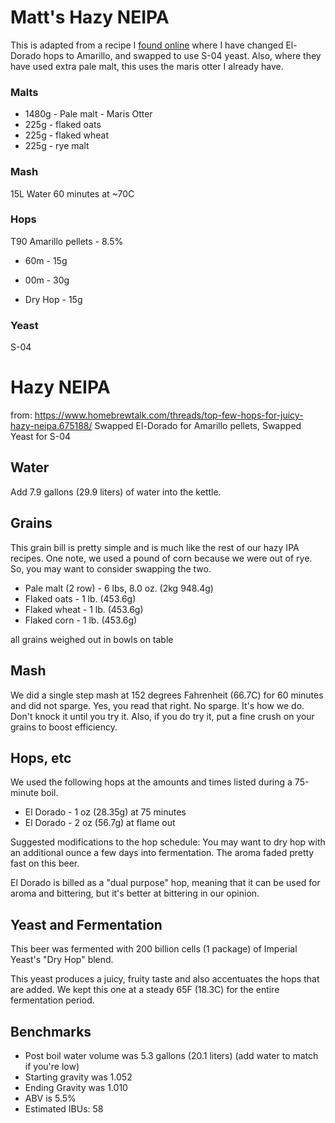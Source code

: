 
# Matt's Hazy NEIPA


This is adapted from a recipe I [found online](https://www.homebrewtalk.com/threads/top-few-hops-for-juicy-hazy-neipa.675188/) where I have changed El-Dorado hops to Amarillo, and swapped to use S-04 yeast. Also, where they have used extra pale malt, this uses the maris otter I already have. 

### Malts

- 1480g - Pale malt - Maris Otter
- 225g - flaked oats
- 225g - flaked wheat
- 225g - rye malt

### Mash

15L Water
60 minutes at ~70C


### Hops

T90 Amarillo pellets - 8.5%

- 60m - 15g 
- 00m - 30g 

- Dry Hop - 15g

### Yeast

S-04













# Hazy NEIPA
from: https://www.homebrewtalk.com/threads/top-few-hops-for-juicy-hazy-neipa.675188/
Swapped El-Dorado for Amarillo pellets,
Swapped Yeast for S-04


## Water
Add 7.9 gallons (29.9 liters) of water into the kettle. 


## Grains
This grain bill is pretty simple and is much like the rest of our hazy IPA recipes. One note, we used a pound of corn because we were out of rye. So, you may want to consider swapping the two.

- Pale malt (2 row) - 6 lbs, 8.0 oz. (2kg 948.4g)
- Flaked oats - 1 lb. (453.6g)
- Flaked wheat - 1 lb. (453.6g)
- Flaked corn - 1 lb. (453.6g)

all grains weighed out in bowls on table


## Mash
We did a single step mash at 152 degrees Fahrenheit (66.7C) for 60 minutes and did not sparge. Yes, you read that right. No sparge. It's how we do. Don't knock it until you try it. Also, if you do try it, put a fine crush on your grains to boost efficiency.

## Hops, etc
We used the following hops at the amounts and times listed during a 75-minute boil.

- El Dorado - 1 oz (28.35g) at 75 minutes
- El Dorado - 2 oz (56.7g) at flame out

Suggested modifications to the hop schedule: You may want to dry hop with an additional ounce a few days into fermentation. The aroma faded pretty fast on this beer. 

El Dorado is billed as a "dual purpose" hop, meaning that it can be used for aroma and bittering, but it's better at bittering in our opinion.


## Yeast and Fermentation

This beer was fermented with 200 billion cells (1 package) of Imperial Yeast's "Dry Hop" blend.

This yeast produces a juicy, fruity taste and also accentuates the hops that are added. We kept this one at a steady 65F (18.3C) for the entire fermentation period.

## Benchmarks

- Post boil water volume was 5.3 gallons (20.1 liters) (add water to match if you're low)
- Starting gravity was 1.052
- Ending Gravity was 1.010
- ABV is 5.5%
- Estimated IBUs: 58




